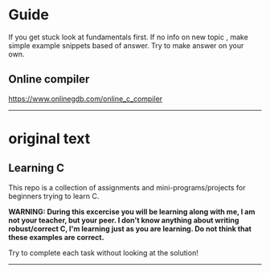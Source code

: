 # Guide
If you get stuck look at fundamentals first. If no info on new topic , make simple example snippets based of answer. Try to make answer on your own.
## Online compiler
https://www.onlinegdb.com/online_c_compiler
_____________
# original text
## Learning C
This repo is a collection of assignments and mini-programs/projects for beginners trying to learn C.

**WARNING: During this excercise you will be learning along with me, I am not your teacher, but your peer. I don't know anything about writing robust/correct C, I'm learning just as you are learning. Do not think that these examples are correct.**

Try to complete each task without looking at the solution!
_____________
